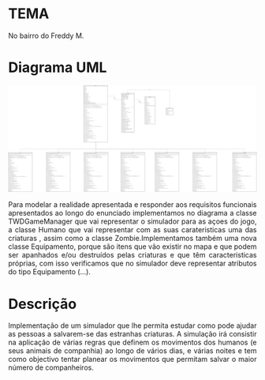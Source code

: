 # TEMA
<p align="justify"> No bairro do Freddy M.</p>

# Diagrama UML
![](diagrama.png?raw=true "Diagrama UML")
<p align="justify"> Para modelar a realidade apresentada e responder aos requisitos funcionais apresentados ao longo do
enunciado implementamos no diagrama a classe TWDGameManager que vai representar o simulador para as açoes do jogo, a classe Humano que vai representar com as suas carateristicas uma das criaturas , assim como a classe Zombie.Implementamos também uma nova classe Equipamento, porque são itens que vão existir no mapa e que podem ser apanhados
e/ou destruídos pelas criaturas e que têm caracteristicas próprias, com isso verificamos que no simulador deve representar atributos do tipo Equipamento (...).</p>

# Descrição
<p align="justify"> Implementação de um simulador que lhe permita
estudar como pode ajudar as pessoas a salvarem-se das estranhas criaturas.
A simulação irá consistir na aplicação de várias regras que definem os movimentos dos
humanos (e seus animais de companhia) ao longo de vários dias, e várias noites e tem como
objectivo tentar planear os movimentos que permitam salvar o maior número de companheiros.</p>
